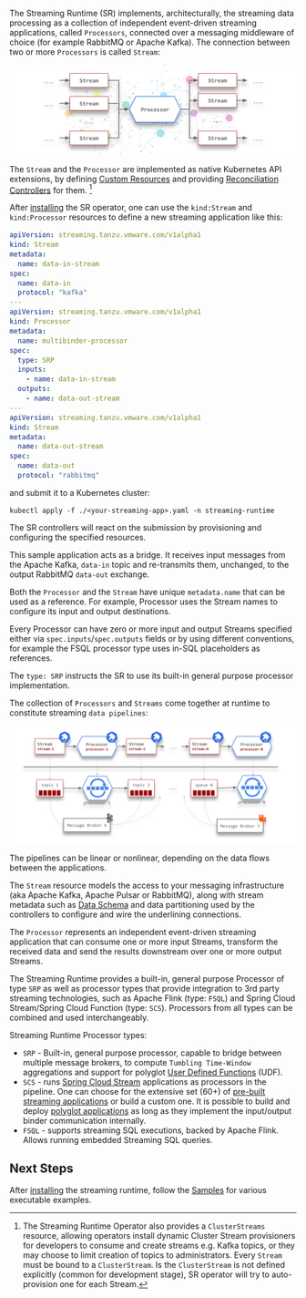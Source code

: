 The Streaming Runtime (SR) implements, architecturally, the streaming data processing as a collection of independent event-driven streaming applications, called `Processors`, connected over a messaging middleware of choice (for example RabbitMQ or Apache Kafka). The connection between two or more `Processors` is called `Stream`: 

![Multi In/Out Processor](./sr-multi-in-out-processor.svg)

The `Stream` and the `Processor` are implemented as native Kubernetes API extensions, by defining [Custom Resources](https://kubernetes.io/docs/concepts/extend-kubernetes/api-extension/custom-resources/) and providing [Reconciliation Controllers](https://kubernetes.io/docs/concepts/extend-kubernetes/api-extension/custom-resources/#custom-controllers) for them. [^1]

After [installing](./install.md) the SR operator, one can use the `kind:Stream` and `kind:Processor` resources to define a new streaming application like this:

```yaml
apiVersion: streaming.tanzu.vmware.com/v1alpha1
kind: Stream
metadata:
  name: data-in-stream
spec:
  name: data-in
  protocol: "kafka"
---
apiVersion: streaming.tanzu.vmware.com/v1alpha1
kind: Processor
metadata:
  name: multibinder-processor
spec:
  type: SRP
  inputs:
    - name: data-in-stream
  outputs:
    - name: data-out-stream
---
apiVersion: streaming.tanzu.vmware.com/v1alpha1
kind: Stream
metadata:
  name: data-out-stream
spec:
  name: data-out
  protocol: "rabbitmq"
```

and submit it to a Kubernetes cluster:

```
kubectl apply -f ./<your-streaming-app>.yaml -n streaming-runtime
```

The SR controllers will react on the submission by provisioning and configuring the specified resources.

This sample application acts as a bridge. It receives input messages from the Apache Kafka, `data-in` topic and re-transmits them, unchanged,  to the output RabbitMQ `data-out` exchange.

Both the `Processor` and the `Stream` have unique `metadata.name` that can be used as a reference. 
For example, Processor uses the Stream names to configure its input and output destinations.

Every Processor can have zero or more input and output Streams specified either via `spec.inputs`/`spec.outputs` fields or by using different conventions, for example the FSQL processor type uses in-SQL placeholders as references.

The `type: SRP` instructs the SR to use its built-in general purpose processor implementation.

The collection of `Processors` and `Streams` come together at runtime to constitute streaming `data pipelines`:

![Streaming Runtime Arch Overview Flow](sr-deployment-pipeline.svg)

The pipelines can be linear or nonlinear, depending on the data flows between the applications.

The `Stream` resource models the access to your messaging infrastructure (aka Apache Kafka, Apache Pulsar or RabbitMQ), along with stream metadata such as [Data Schema](./architecture/streams/streaming-data-schema.md) and data partitioning used by the controllers to configure and wire the underlining connections.

The `Processor` represents an independent event-driven streaming application that can consume one or more input Streams, transform the received data and send the results downstream over one or more output Streams. 

The Streaming Runtime provides a built-in, general purpose Processor of type `SRP` as well as processor types that provide integration to 3rd party streaming technologies, such as Apache Flink (type: `FSQL`) and Spring Cloud Stream/Spring Cloud Function (type: `SCS`). 
Processors from all types can be combined and used interchangeably.

Streaming Runtime Processor types:

- `SRP` - Built-in, general purpose processor, capable to bridge between multiple message brokers, to compute `Tumbling Time-Window` aggregations and support for polyglot [User Defined Functions](./architecture/udf/overview.md) (UDF).
- `SCS` - runs [Spring Cloud Stream](https://spring.io/projects/spring-cloud-stream) applications as processors in the pipeline. One can choose for the  extensive set (60+) of [pre-built streaming applications](https://dataflow.spring.io/docs/applications/pre-packaged/#stream-applications) or build a custom one. It is possible to build and deploy [polyglot applications](https://dataflow.spring.io/docs/recipes/polyglot/processor/) as long as they implement the input/output binder communication internally.
- `FSQL` - supports streaming SQL executions, backed by Apache Flink. Allows running embedded Streaming SQL queries.

## Next Steps

After [installing](./install.md) the streaming runtime, follow the [Samples](./samples/overview.md) for various executable examples.

[^1]: The Streaming Runtime Operator also provides a `ClusterStreams` resource, allowing operators install dynamic Cluster Stream provisioners for developers to consume and create streams e.g. Kafka topics, or they may choose to limit creation of topics to administrators. Every `Stream` must be bound to a `ClusterStream`. 
Is the `ClusterStream` is not defined explicitly (common for development stage), SR operator will try to auto-provision one for each Stream. 
